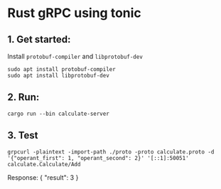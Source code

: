 # Rust gRPC using tonic

## 1. Get started:

Install `protobuf-compiler` and `libprotobuf-dev`

```
sudo apt install protobuf-compiler
sudo apt install libprotobuf-dev
```

## 2. Run:

```
cargo run --bin calculate-server
```

## 3. Test

```
grpcurl -plaintext -import-path ./proto -proto calculate.proto -d '{"operant_first": 1, "operant_second": 2}' '[::1]:50051' calculate.Calculate/Add
```

Response:
{
"result": 3
}
